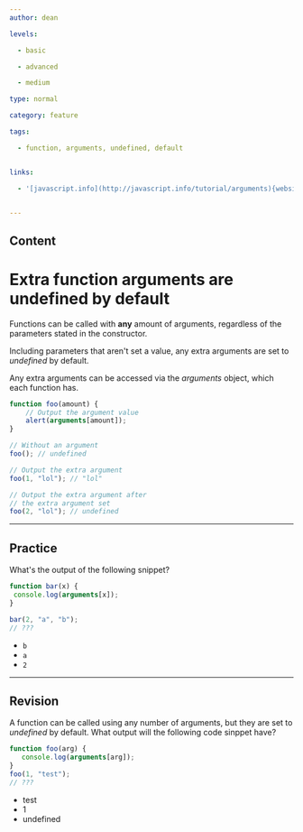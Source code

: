 ```yaml
---
author: dean

levels:

  - basic

  - advanced

  - medium

type: normal

category: feature

tags:

  - function, arguments, undefined, default


links:

  - '[javascript.info](http://javascript.info/tutorial/arguments){website}'


---
```

## Content
# Extra function arguments are undefined by default

Functions can be called with **any** amount of arguments, regardless of the parameters stated in the constructor.

Including parameters that aren't set a value, any extra arguments are set to *undefined* by default.

Any extra arguments can be accessed via the *arguments* object, which each function has.

```javascript
function foo(amount) {
    // Output the argument value
    alert(arguments[amount]);
}

// Without an argument
foo(); // undefined

// Output the extra argument
foo(1, "lol"); // "lol"

// Output the extra argument after
// the extra argument set
foo(2, "lol"); // undefined
```

---
## Practice

What's the output of the following snippet?
```javascript
function bar(x) {
 console.log(arguments[x]);
}

bar(2, "a", "b");
// ???
```

* `b`
* `a`
* `2`

---
## Revision

A function can be called using any number of arguments, but they are set to *undefined* by default. What output will the following code sinppet have?
```javascript
function foo(arg) {
   console.log(arguments[arg]);
}
foo(1, "test");
// ???
```

* test
* 1
* undefined


